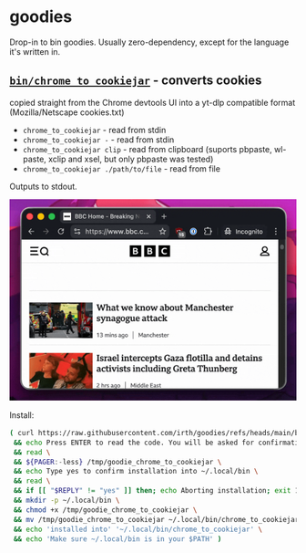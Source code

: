 # goodies

Drop-in to bin goodies. Usually zero-dependency, except for the language it's
written in.

## [`bin/chrome_to_cookiejar`](./bin/chrome_to_cookiejar) - converts cookies
copied straight from the Chrome devtools UI into a yt-dlp compatible format
(Mozilla/Netscape cookies.txt)

- `chrome_to_cookiejar` - read from stdin
- `chrome_to_cookiejar -` - read from stdin
- `chrome_to_cookiejar clip` - read from clipboard (suports pbpaste, wl-paste,
  xclip and xsel, but only pbpaste was tested)
- `chrome_to_cookiejar ./path/to/file` - read from file

Outputs to stdout.

![screencast of chrome_to_cookiejar](./media/chrome_to_cookiejar.gif)

Install:
```bash
( curl https://raw.githubusercontent.com/irth/goodies/refs/heads/main/bin/chrome_to_cookiejar -o /tmp/goodie_chrome_to_cookiejar \
 && echo Press ENTER to read the code. You will be asked for confirmation afterwards. \
 && read \
 && ${PAGER:-less} /tmp/goodie_chrome_to_cookiejar \
 && echo Type yes to confirm installation into ~/.local/bin \
 && read \
 && if [[ "$REPLY" != "yes" ]] then; echo Aborting installation; exit 1; fi \
 && mkdir -p ~/.local/bin \
 && chmod +x /tmp/goodie_chrome_to_cookiejar \
 && mv /tmp/goodie_chrome_to_cookiejar ~/.local/bin/chrome_to_cookiejar \
 && echo 'installed into' '~/.local/bin/chrome_to_cookiejar' \
 && echo 'Make sure ~/.local/bin is in your $PATH' )
```
